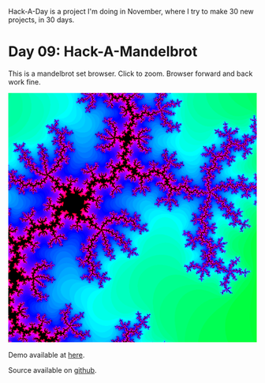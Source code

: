 Hack-A-Day is a project I'm doing in November, where I try to make 30 new projects, in 30 days.

# Day 09: Hack-A-Mandelbrot

This is a mandelbrot set browser. Click to zoom. Browser forward and back work fine.

![Screenshot](screenshot.png)

Demo available at [here](https://tilde.za3k.com/hackaday/mandelbrot).

Source available on [github](https://github.com/za3k/day09_mandelbrot).
